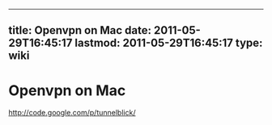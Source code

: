 
---
title: Openvpn on Mac
date: 2011-05-29T16:45:17
lastmod: 2011-05-29T16:45:17
type: wiki
---
Openvpn on Mac
==============

http://code.google.com/p/tunnelblick/
